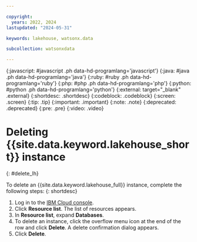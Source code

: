 ```yaml
---

copyright:
  years: 2022, 2024
lastupdated: "2024-05-31"

keywords: lakehouse, watsonx.data

subcollection: watsonxdata

---
```


{:javascript: #javascript .ph data-hd-programlang='javascript'}
{:java: #java .ph data-hd-programlang='java'}
{:ruby: #ruby .ph data-hd-programlang='ruby'}
{:php: #php .ph data-hd-programlang='php'}
{:python: #python .ph data-hd-programlang='python'}
{:external: target="_blank" .external}
{:shortdesc: .shortdesc}
{:codeblock: .codeblock}
{:screen: .screen}
{:tip: .tip}
{:important: .important}
{:note: .note}
{:deprecated: .deprecated}
{:pre: .pre}
{:video: .video}

# Deleting {{site.data.keyword.lakehouse_short}} instance
{: #delete_lh}

To delete an {{site.data.keyword.lakehouse_full}} instance, complete the following steps:
{: shortdesc}

1. Log in to the [IBM Cloud console](http://test.cloud.ibm.com/).
1. Click **Resource list**. The list of resources appears.
3. In **Resource list**, expand **Databases**.
4. To delete an instance, click the overflow menu icon at the end of the row and click **Delete**. A delete confirmation dialog appears.
5. Click **Delete**.
